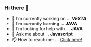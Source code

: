 ### Hi there 👋

- 🔭 I’m currently working on ... **_VESTA_**
- 🌱 I’m currently learning ... **JAVA**
- 🤔 I’m looking for help with ... **JAVA**
- 💬 Ask me about ... **Javascript**
- 📫 How to reach me: ... [Click here!](nirmalkar.com)


<!--
**nirmalkar/nirmalkar** is a ✨ _special_ ✨ repository because its `README.md` (this file) appears on your GitHub profile.

Here are some ideas to get you started:

- 🔭 I’m currently working on ...
- 🌱 I’m currently learning ...
- 👯 I’m looking to collaborate on ...
- 🤔 I’m looking for help with ...
- 💬 Ask me about ...
- 📫 How to reach me: ...
- 😄 Pronouns: ...
- ⚡ Fun fact: ...
-->
